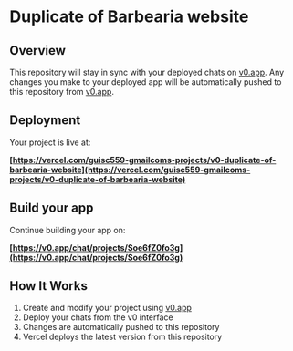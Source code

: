 # Duplicate of Barbearia website 

## Overview

This repository will stay in sync with your deployed chats on [v0.app](https://v0.app).
Any changes you make to your deployed app will be automatically pushed to this repository from [v0.app](https://v0.app).

## Deployment

Your project is live at:

**[https://vercel.com/guisc559-gmailcoms-projects/v0-duplicate-of-barbearia-website](https://vercel.com/guisc559-gmailcoms-projects/v0-duplicate-of-barbearia-website)**

## Build your app

Continue building your app on:

**[https://v0.app/chat/projects/Soe6fZ0fo3g](https://v0.app/chat/projects/Soe6fZ0fo3g)**

## How It Works

1. Create and modify your project using [v0.app](https://v0.app)
2. Deploy your chats from the v0 interface
3. Changes are automatically pushed to this repository
4. Vercel deploys the latest version from this repository
